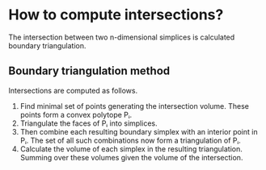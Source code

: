 # How to compute intersections?

The intersection between two n-dimensional simplices is calculated boundary triangulation.

## Boundary triangulation method
Intersections are computed as follows.

1. Find minimal set of points generating the intersection volume. These points form a convex polytope Pᵢ.
2. Triangulate the faces of Pᵢ into simplices.
3. Then combine each resulting boundary simplex with an interior point in Pᵢ. The set of all such combinations now form a triangulation of Pᵢ.
4. Calculate the volume of each simplex in the resulting triangulation. Summing over these volumes given the volume of the intersection.
